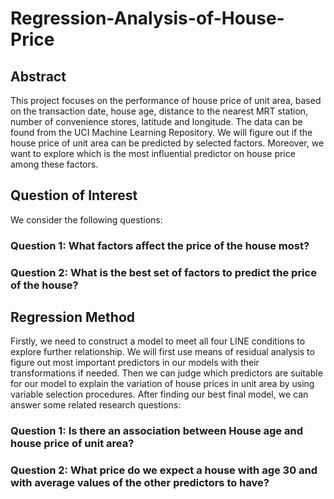 # Regression-Analysis-of-House-Price

## Abstract
This project focuses on the performance of house price of unit area, based on the transaction
date, house age, distance to the nearest MRT station, number of convenience stores, latitude
and longitude. The data can be found from the UCI Machine Learning Repository. We will
figure out if the house price of unit area can be predicted by selected factors. Moreover, we
want to explore which is the most influential predictor on house price among these factors.

## Question of Interest
We consider the following questions:
### Question 1: What factors affect the price of the house most?
### Question 2: What is the best set of factors to predict the price of the house?

## Regression Method
Firstly, we need to construct a model to meet all four LINE conditions to explore further
relationship. We will first use means of residual analysis to figure out most important
predictors in our models with their transformations if needed. Then we can judge which
predictors are suitable for our model to explain the variation of house prices in unit area by
using variable selection procedures.
After finding our best final model, we can answer some related research questions:
### Question 1: Is there an association between House age and house price of unit area?
### Question 2: What price do we expect a house with age 30 and with average values of the other predictors to have?
